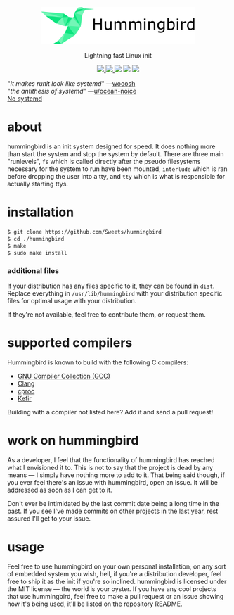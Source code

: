 <div align="center">
<img src="hummingbird.png" width="350px">
<p>Lightning fast Linux init</p>
<a href="https://travis-ci.org/Sweets/hummingbird">
    <img src="https://travis-ci.org/Sweets/hummingbird.svg?branch=master">
</a>
<a href="LICENSE">
    <img src="https://img.shields.io/badge/license-MIT-blue.svg">
</a>
<img src="https://img.shields.io/badge/dependencies-stdlib-navy.svg">
<img src="https://img.shields.io/badge/platform-Linux-lightgray.svg">
<img src="https://img.shields.io/github/repo-size/Sweets/hummingbird.svg?color=green">
</div>

"<i>It makes runit look like systemd</i>" —<a href="https://github.com/wooosh/">wooosh</a><br/>
"<i>the antithesis of systemd</i>" —<a href="https://www.reddit.com/r/linux/comments/ndnwzx/hummingbird_a_lightning_fast_linux_init/gyegkkd/">u/ocean-noice</a><br/>
<a href="https://nosystemd.org">No systemd</a>

# about

hummingbird is an init system designed for speed.
It does nothing more than start the system and stop the system by default. There are three main "runlevels", `fs` which is called directly after the pseudo filesystems necessary for the system to run have been mounted, `interlude` which is ran before dropping the user into a tty, and `tty` which is what is responsible for actually starting ttys.

# installation

```
$ git clone https://github.com/Sweets/hummingbird
$ cd ./hummingbird
$ make
$ sudo make install
```

### additional files

If your distribution has any files specific to it, they can be found in `dist`. Replace everything in `/usr/lib/hummingbird` with your distribution specific files for optimal usage with your distribution.

If they're not available, feel free to contribute them, or request them.

# supported compilers

Hummingbird is known to build with the following C compilers:

- [GNU Compiler Collection (GCC)](https://gcc.gnu.org/)
- [Clang](https://clang.llvm.org/)
- [cproc](https://sr.ht/~mcf/cproc/)
- [Kefir](https://git.sr.ht/~jprotopopov/kefir)

Building with a compiler not listed here? Add it and send a pull request!

# work on hummingbird

As a developer, I feel that the functionality of hummingbird has reached what I envisioned it to. This is not to say that the project is dead by any means — I simply have nothing more to add to it. That being said though, if you ever feel there's an issue with hummingbird, open an issue. It will be addressed as soon as I can get to it.

Don't ever be intimidated by the last commit date being a long time in the past. If you see I've made commits on other projects in the last year, rest assured I'll get to your issue.

# usage

Feel free to use hummingbird on your own personal installation, on any sort of embedded system you wish, hell, if you're a distribution developer, feel free to ship it as the init if you're so inclined. hummingbird is licensed under the MIT license — the world is your oyster. If you have any cool projects that use hummingbird, feel free to make a pull request or an issue showing how it's being used, it'll be listed on the repository README.
